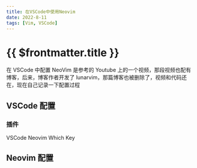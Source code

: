 ```yaml
---
title: 在VSCode中使用Neovim
date: 2022-8-11
tags: [Vim, VSCode]
---
```


# {{ $frontmatter.title }}

在 VSCode 中配置 NeoVim 是参考的 Youtube 上的一个视频，那段视频也配有博客，后来，博客作者开发了 lunarvim，那篇博客也被删除了，视频和代码还在，现在自己记录一下配置过程

## VSCode 配置

### 插件

VSCode Neovim
Which Key

## Neovim 配置
